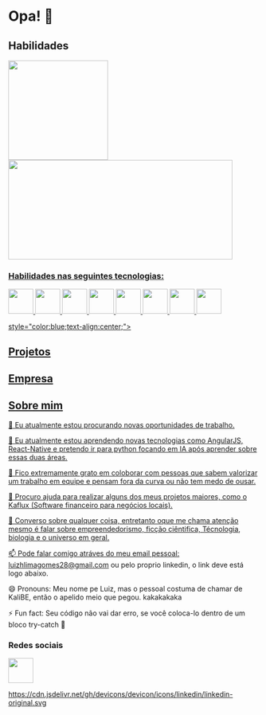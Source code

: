 # Opa! 👋

## Habilidades

<div>
  <a href="https://github.com/K4L1B3">
  <img height="200em" src="https://github-readme-stats.vercel.app/api?username=K4L1B3&show_icons=true&theme=jolly&include_all_commits=true&count_private=true"/>
  <img height="200em" width="450em" src="https://github-readme-stats.vercel.app/api/top-langs/?username=K4L1B3&layout=compact&langs_count=16&theme=jolly"/>
</div>
  
  ### Habilidades nas seguintes tecnologias:

   <div>
     <img height="50em"  src="https://cdn.jsdelivr.net/gh/devicons/devicon/icons/angularjs/angularjs-original.svg">
     <img height="50em"  src="https://cdn.jsdelivr.net/gh/devicons/devicon/icons/javascript/javascript-original.svg">
     <img height="50em"  src="https://cdn.jsdelivr.net/gh/devicons/devicon/icons/html5/html5-original.svg">
     <img height="50em"  src="https://cdn.jsdelivr.net/gh/devicons/devicon/icons/css3/css3-original.svg">
     <img height="50em"  src="https://cdn.jsdelivr.net/gh/devicons/devicon/icons/java/java-original.svg">
     <img height="50em"  src="https://cdn.jsdelivr.net/gh/devicons/devicon/icons/mysql/mysql-original.svg">
     <img height="50em"  src="https://cdn.jsdelivr.net/gh/devicons/devicon/icons/spring/spring-original.svg">
     <img height="50em"  src="https://cdn.jsdelivr.net/gh/devicons/devicon/icons/linux/linux-original.svg">
     
 style="color:blue;text-align:center;">
  </div>
  

## Projetos

## Empresa

## Sobre mim


🔭 Eu atualmente estou procurando novas oportunidades de trabalho.

🌱 Eu atualmente estou aprendendo novas tecnologias como AngularJS, React-Native e pretendo ir para python focando em IA após aprender sobre essas duas áreas.

👯 Fico extremamente grato em coloborar com pessoas que sabem valorizar um trabalho em equipe e pensam fora da curva ou não tem medo de ousar.

🤔 Procuro ajuda para realizar alguns dos meus projetos maiores, como o Kaflux (Software financeiro para negócios locais).

💬 Converso sobre qualquer coisa, entretanto oque me chama atenção mesmo é falar sobre empreendedorismo, ficção ciêntifica, Técnologia, biologia e o universo em geral.

📫 Pode falar comigo atráves do meu email pessoal: luizhlimagomes28@gmail.com ou pelo proprio linkedin, o link deve está logo abaixo.

😄 Pronouns: Meu nome pe Luiz, mas o pessoal costuma de chamar de KaliBE, então o apelido meio que pegou. kakakakaka

⚡ Fun fact: Seu código não vai dar erro, se você coloca-lo dentro de um bloco try-catch 🤔


### Redes sociais

  <img height="50em"  src="https://cdn.jsdelivr.net/gh/devicons/devicon/icons/linkedin/linkedin-original.svg">

https://cdn.jsdelivr.net/gh/devicons/devicon/icons/linkedin/linkedin-original.svg







